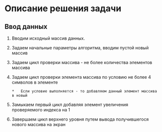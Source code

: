 # Описание решения задачи

## Ввод данных

1.   Вводим  исходный массив данных.

2.  Задаем начальные параметры алгоритма, вводим пустой новый массив

3.   Задаем цикл проверки массива - не более количества элементов массива

4.   Задаем цикл проверки элемента массива по условию не более 4 символов в элементе

         *   Если условие выполняется - то добавляем данный элемент массива в новый

5. Замыкаем первый цикл добавляя элемент увеличения проверяемого индекса на 1

6. Завершаем цикл верхнего уровня путем вывода получившегося нового массива на экран

